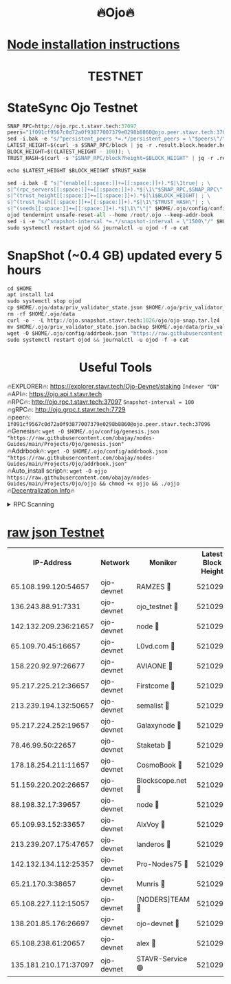 <h1 align="center"> 🔥Ojo🔥</h1>

[Node installation instructions](https://github.com/obajay/nodes-Guides/tree/main/Projects/Ojo)
=

<h1 align="center"> TESTNET</h1>

# StateSync Ojo Testnet
```python
SNAP_RPC=http://ojo.rpc.t.stavr.tech:37097
peers="1f091cf9567c0d72a0f93877007379e0298b8860@ojo.peer.stavr.tech:37096"
sed -i.bak -e "s/^persistent_peers *=.*/persistent_peers = \"$peers\"/" $HOME/.ojo/config/config.toml
LATEST_HEIGHT=$(curl -s $SNAP_RPC/block | jq -r .result.block.header.height); \
BLOCK_HEIGHT=$((LATEST_HEIGHT - 100)); \
TRUST_HASH=$(curl -s "$SNAP_RPC/block?height=$BLOCK_HEIGHT" | jq -r .result.block_id.hash)

echo $LATEST_HEIGHT $BLOCK_HEIGHT $TRUST_HASH

sed -i.bak -E "s|^(enable[[:space:]]+=[[:space:]]+).*$|\1true| ; \
s|^(rpc_servers[[:space:]]+=[[:space:]]+).*$|\1\"$SNAP_RPC,$SNAP_RPC\"| ; \
s|^(trust_height[[:space:]]+=[[:space:]]+).*$|\1$BLOCK_HEIGHT| ; \
s|^(trust_hash[[:space:]]+=[[:space:]]+).*$|\1\"$TRUST_HASH\"| ; \
s|^(seeds[[:space:]]+=[[:space:]]+).*$|\1\"\"|" $HOME/.ojo/config/config.toml
ojod tendermint unsafe-reset-all --home /root/.ojo --keep-addr-book
sed -i -e "s/^snapshot-interval *=.*/snapshot-interval = \"1500\"/" $HOME/.ojo/config/app.toml
sudo systemctl restart ojod && journalctl -u ojod -f -o cat
```
# SnapShot (~0.4 GB) updated every 5 hours
```python
cd $HOME
apt install lz4
sudo systemctl stop ojod
cp $HOME/.ojo/data/priv_validator_state.json $HOME/.ojo/priv_validator_state.json.backup
rm -rf $HOME/.ojo/data
curl -o - -L http://ojo.snapshot.stavr.tech:1026/ojo/ojo-snap.tar.lz4 | lz4 -c -d - | tar -x -C $HOME/.ojo --strip-components 2
mv $HOME/.ojo/priv_validator_state.json.backup $HOME/.ojo/data/priv_validator_state.json
wget -O $HOME/.ojo/config/addrbook.json "https://raw.githubusercontent.com/obajay/nodes-Guides/main/Projects/Ojo/addrbook.json"
sudo systemctl restart ojod && journalctl -u ojod -f -o cat
```
 <h1 align="center"> Useful Tools</h1>

🔥EXPLORER🔥:        https://explorer.stavr.tech/Ojo-Devnet/staking        `Indexer "ON"` \
🔥API🔥:                     https://ojo.api.t.stavr.tech \
🔥RPC🔥:                    http://ojo.rpc.t.stavr.tech:37097              `Snapshot-interval = 100` \
🔥gRPC🔥:                  http://ojo.grpc.t.stavr.tech:7729 \
🔥peer🔥:                   `1f091cf9567c0d72a0f93877007379e0298b8860@ojo.peer.stavr.tech:37096` \
🔥Genesis🔥:    ```wget -O $HOME/.ojo/config/genesis.json "https://raw.githubusercontent.com/obajay/nodes-Guides/main/Projects/Ojo/genesis.json"``` \
🔥Addrbook🔥:    ```wget -O $HOME/.ojo/config/addrbook.json "https://raw.githubusercontent.com/obajay/nodes-Guides/main/Projects/Ojo/addrbook.json"``` \
🔥Auto_install script🔥: ```wget -O ojjo https://raw.githubusercontent.com/obajay/nodes-Guides/main/Projects/Ojo/ojjo && chmod +x ojjo && ./ojjo``` \
🔥[Decentralization Info](https://github.com/obajay/StateSync-snapshots/tree/main/Projects/Ojo/Decentralization)🔥



<details>
<summary>RPC Scanning</summary>

<h2 align="center"> We scan nodes in real time every 4 hours. And we provide the final result of RPC endpoints.
We cannot influence the operation of these nodes in any way. </h2>


```python
If Voting Power is higher than 0 --> then the Node is a validator of the network and may be subject to attack and be a potential threat to the chain.
```
```python
We marked such validators with a red symbol
```

</details>

[raw json Testnet](https://rpc-check.ojot.stavr.tech/ojot/rpc-ojot-result.json)
=


<table><tr><th>IP-Address</th><th>Network</th><th>Moniker</th><th>Latest Block Height</th><th>Earliest Block Height</th><th>Catching Up</th><th>Tx Index</th><th>Voting Power</th><th>Scan Time</th></tr><tr><td>65.108.199.120:54657</td><td>ojo-devnet</td><td>RAMZES 🔴</td><td>5210293</td><td>306156</td><td>False</td><td>on</td><td>15420</td><td>2024-01-30T23:07:40.509385333UTC</td></tr><tr><td>136.243.88.91:7331</td><td>ojo-devnet</td><td>ojo_testnet 🔴</td><td>5210294</td><td>308845</td><td>False</td><td>on</td><td>1000</td><td>2024-01-30T23:07:46.748743545UTC</td></tr><tr><td>142.132.209.236:21657</td><td>ojo-devnet</td><td>node 🔴</td><td>5210297</td><td>350001</td><td>False</td><td>on</td><td>1999</td><td>2024-01-30T23:08:04.417585363UTC</td></tr><tr><td>65.109.70.45:16657</td><td>ojo-devnet</td><td>L0vd.com 🔴</td><td>5210299</td><td>695918</td><td>False</td><td>off</td><td>998</td><td>2024-01-30T23:08:13.227657945UTC</td></tr><tr><td>158.220.92.97:26677</td><td>ojo-devnet</td><td>AVIAONE 🔴</td><td>5210296</td><td>2754001</td><td>False</td><td>on</td><td>19926</td><td>2024-01-30T23:07:57.348694476UTC</td></tr><tr><td>95.217.225.212:36657</td><td>ojo-devnet</td><td>Firstcome 🔴</td><td>5210294</td><td>2985946</td><td>False</td><td>on</td><td>13566</td><td>2024-01-30T23:07:46.464015224UTC</td></tr><tr><td>213.239.194.132:50657</td><td>ojo-devnet</td><td>semalist 🔴</td><td>5210293</td><td>3223522</td><td>False</td><td>on</td><td>21037</td><td>2024-01-30T23:07:40.775486502UTC</td></tr><tr><td>95.217.224.252:19657</td><td>ojo-devnet</td><td>Galaxynode 🔴</td><td>5210299</td><td>3685492</td><td>False</td><td>on</td><td>11888</td><td>2024-01-30T23:08:12.257509004UTC</td></tr><tr><td>78.46.99.50:22657</td><td>ojo-devnet</td><td>Staketab 🔴</td><td>5210299</td><td>4254801</td><td>False</td><td>on</td><td>1276</td><td>2024-01-30T23:08:13.493014810UTC</td></tr><tr><td>178.18.254.211:11657</td><td>ojo-devnet</td><td>CosmoBook 🔴</td><td>5210298</td><td>4392001</td><td>False</td><td>off</td><td>1047</td><td>2024-01-30T23:08:06.767462075UTC</td></tr><tr><td>51.159.220.202:26657</td><td>ojo-devnet</td><td>Blockscope.net 🔴</td><td>5210293</td><td>4425001</td><td>False</td><td>on</td><td>1802</td><td>2024-01-30T23:07:39.841950457UTC</td></tr><tr><td>88.198.32.17:39657</td><td>ojo-devnet</td><td>node 🔴</td><td>5210298</td><td>4710001</td><td>False</td><td>on</td><td>90888</td><td>2024-01-30T23:08:06.988809571UTC</td></tr><tr><td>65.109.93.152:33657</td><td>ojo-devnet</td><td>AlxVoy 🔴</td><td>5210297</td><td>4943001</td><td>False</td><td>on</td><td>4491415</td><td>2024-01-30T23:08:04.125535838UTC</td></tr><tr><td>213.239.207.175:47657</td><td>ojo-devnet</td><td>landeros 🔴</td><td>5210296</td><td>4967924</td><td>False</td><td>off</td><td>11083</td><td>2024-01-30T23:07:57.595318108UTC</td></tr><tr><td>142.132.134.112:25357</td><td>ojo-devnet</td><td>Pro-Nodes75 🔴</td><td>5210294</td><td>5110294</td><td>False</td><td>on</td><td>24651</td><td>2024-01-30T23:07:43.710546812UTC</td></tr><tr><td>65.21.170.3:38657</td><td>ojo-devnet</td><td>Munris 🔴</td><td>5210294</td><td>5110294</td><td>False</td><td>off</td><td>20123</td><td>2024-01-30T23:07:46.078583410UTC</td></tr><tr><td>65.108.227.112:15057</td><td>ojo-devnet</td><td>[NODERS]TEAM 🔴</td><td>5210299</td><td>5110299</td><td>False</td><td>off</td><td>9999</td><td>2024-01-30T23:08:12.580624767UTC</td></tr><tr><td>138.201.85.176:26697</td><td>ojo-devnet</td><td>ojo-devnet 🔴</td><td>5210299</td><td>5110299</td><td>False</td><td>on</td><td>1000024000</td><td>2024-01-30T23:08:12.870625552UTC</td></tr><tr><td>65.108.238.61:20657</td><td>ojo-devnet</td><td>alex 🔴</td><td>5210293</td><td>5131001</td><td>False</td><td>on</td><td>11359</td><td>2024-01-30T23:07:40.172570976UTC</td></tr><tr><td>135.181.210.171:37097</td><td>ojo-devnet</td><td>STAVR-Service 🟢</td><td>5210293</td><td>5208001</td><td>False</td><td>on</td><td>0</td><td>2024-01-30T23:07:41.354377148UTC</td></tr></table>
